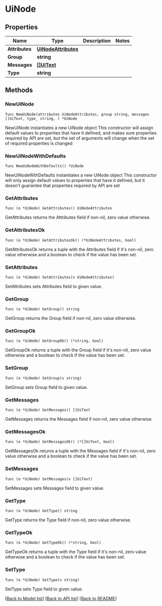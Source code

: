 # UiNode

## Properties

Name | Type | Description | Notes
------------ | ------------- | ------------- | -------------
**Attributes** | [**UiNodeAttributes**](UiNodeAttributes.md) |  | 
**Group** | **string** |  | 
**Messages** | [**[]UiText**](UiText.md) |  | 
**Type** | **string** |  | 

## Methods

### NewUiNode

`func NewUiNode(attributes UiNodeAttributes, group string, messages []UiText, type_ string, ) *UiNode`

NewUiNode instantiates a new UiNode object
This constructor will assign default values to properties that have it defined,
and makes sure properties required by API are set, but the set of arguments
will change when the set of required properties is changed

### NewUiNodeWithDefaults

`func NewUiNodeWithDefaults() *UiNode`

NewUiNodeWithDefaults instantiates a new UiNode object
This constructor will only assign default values to properties that have it defined,
but it doesn't guarantee that properties required by API are set

### GetAttributes

`func (o *UiNode) GetAttributes() UiNodeAttributes`

GetAttributes returns the Attributes field if non-nil, zero value otherwise.

### GetAttributesOk

`func (o *UiNode) GetAttributesOk() (*UiNodeAttributes, bool)`

GetAttributesOk returns a tuple with the Attributes field if it's non-nil, zero value otherwise
and a boolean to check if the value has been set.

### SetAttributes

`func (o *UiNode) SetAttributes(v UiNodeAttributes)`

SetAttributes sets Attributes field to given value.


### GetGroup

`func (o *UiNode) GetGroup() string`

GetGroup returns the Group field if non-nil, zero value otherwise.

### GetGroupOk

`func (o *UiNode) GetGroupOk() (*string, bool)`

GetGroupOk returns a tuple with the Group field if it's non-nil, zero value otherwise
and a boolean to check if the value has been set.

### SetGroup

`func (o *UiNode) SetGroup(v string)`

SetGroup sets Group field to given value.


### GetMessages

`func (o *UiNode) GetMessages() []UiText`

GetMessages returns the Messages field if non-nil, zero value otherwise.

### GetMessagesOk

`func (o *UiNode) GetMessagesOk() (*[]UiText, bool)`

GetMessagesOk returns a tuple with the Messages field if it's non-nil, zero value otherwise
and a boolean to check if the value has been set.

### SetMessages

`func (o *UiNode) SetMessages(v []UiText)`

SetMessages sets Messages field to given value.


### GetType

`func (o *UiNode) GetType() string`

GetType returns the Type field if non-nil, zero value otherwise.

### GetTypeOk

`func (o *UiNode) GetTypeOk() (*string, bool)`

GetTypeOk returns a tuple with the Type field if it's non-nil, zero value otherwise
and a boolean to check if the value has been set.

### SetType

`func (o *UiNode) SetType(v string)`

SetType sets Type field to given value.



[[Back to Model list]](../README.md#documentation-for-models) [[Back to API list]](../README.md#documentation-for-api-endpoints) [[Back to README]](../README.md)


